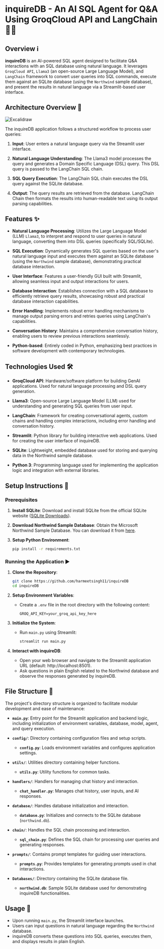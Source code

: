 # inquireDB - An AI SQL Agent for Q&A Using GroqCloud API and LangChain 👩‍💻

## Overview ℹ️

**inquireDB** is an AI-powered SQL agent designed to facilitate Q&A interactions with an SQL database using natural language. It leverages `GroqCloud API`, `Llama3` (an open-source Large Language Model), and `LangChain` framework to convert user queries into SQL commands, execute them against an SQLite database (using the `Northwind` sample database), and present the results in natural language via a Streamlit-based user interface.

## Architecture Overview 📍

![Excalidraw](https://github.com/harmeetsingh11/inquireDB/assets/130365071/e47f0941-fb7c-4fbd-ac5c-561fcadb12d4)

The inquireDB application follows a structured workflow to process user queries:

1. **Input**: User enters a natural language query via the Streamlit user interface.

2. **Natural Language Understanding**: The Llama3 model processes the query and generates a Domain Specific Language (DSL) query. This DSL query is passed to the LangChain SQL chain.

3. **SQL Query Execution**: The LangChain SQL chain executes the DSL query against the SQLite database.

4. **Output**: The query results are retrieved from the database. LangChain Chain then formats the results into human-readable text using its output parsing capabilities.

## Features ✨

- **Natural Language Processing**: Utilizes the Large Language Model (LLM) `Llama3`, to interpret and respond to user queries in natural language, converting them into DSL queries (specifically SQL/SQLite).

- **SQL Execution**: Dynamically generates SQL queries based on the user's natural language input and executes them against an SQLite database (using the `Northwind` sample database), demonstrating practical database interaction.

- **User Interface**: Features a user-friendly GUI built with Streamlit, allowing seamless input and output interactions for users.

- **Database Interaction**: Establishes connection with a SQL database to efficiently retrieve query results, showcasing robust and practical database interaction capabilities.

- **Error Handling**: Implements robust error handling mechanisms to manage output parsing errors and retries queries using LangChain's capabilities.

- **Conversation History**: Maintains a comprehensive conversation history, enabling users to review previous interactions seamlessly.

- **Python-based**: Entirely coded in Python, emphasizing best practices in software development with contemporary technologies.


## Technologies Used 🛠️

- **GroqCloud API**: Hardware/software platform for building GenAI applications. Used for natural language processing and DSL query generation.

- **Llama3**: Open-source Large Language Model (LLM) used for understanding and generating SQL queries from user input.

- **LangChain**: Framework for creating conversational agents, custom chains and handling complex interactions, including error handling and conversation history.

- **Streamlit**: Python library for building interactive web applications. Used for creating the user interface of inquireDB.

- **SQLite**: Lightweight, embedded database used for storing and querying data in the Northwind sample database.

- **Python 3**: Programming language used for implementing the application logic and integration with external libraries.

## Setup Instructions 🚀

### Prerequisites

1. **Install SQLite**: Download and install SQLite from the official SQLite website ([SQLite Downloads](https://sqlite.org/download.html)).

2. **Download Northwind Sample Database**: Obtain the Microsoft Northwind Sample Database. You can download it from [here](https://github.com/jpwhite3/northwind-SQLite3).

3. **Setup Python Environment**:
   ```bash
   pip install -r requirements.txt
   ```

### Running the Application ▶️

1. **Clone the Repository**:
   ```bash
   git clone https://github.com/harmeetsingh11/inquireDB
   cd inquireDB
   ```

2. **Setup Environment Variables**:
   - Create a `.env` file in the root directory with the following content:
     ```plaintext
     GROQ_API_KEY=your_groq_api_key_here
     ```

3. **Initialize the System**:
   - Run `main.py` using Streamlit:
     ```bash
     streamlit run main.py
     ```

4. **Interact with inquireDB**:
   - Open your web browser and navigate to the Streamlit application URL (default: http://localhost:8501).
   - Ask questions in plain English related to the Northwind database and observe the responses generated by inquireDB.


## File Structure 📁

The project's directory structure is organized to facilitate modular development and ease of maintenance:

- **`main.py`**: Entry point for the Streamlit application and backend logic, including initialization of environment variables, database, model, agent, and query execution.

- **`config/`**: Directory containing configuration files and setup scripts.
  - **`config.py`**: Loads environment variables and configures application settings.

- **`utils/`**: Utilities directory containing helper functions.
  - **`utils.py`**: Utility functions for common tasks.

- **`handlers/`**: Handlers for managing chat history and interaction.
  - **`chat_handler.py`**: Manages chat history, user inputs, and AI responses.

- **`database/`**: Handles database initialization and interaction.
  - **`database.py`**: Initializes and connects to the SQLite database (`northwind.db`).

- **`chain/`**: Handles the SQL chain processing and interaction.
  - **`sql_chain.py`**: Defines the SQL chain for processing user queries and generating responses.

- **`prompts/`**: Contains prompt templates for guiding user interactions.
  - **`prompts.py`**: Provides templates for generating prompts used in chat interactions.

- **`Databases/`**: Directory containing the SQLite database file.
  - **`northwind.db`**: Sample SQLite database used for demonstrating inquireDB functionalities.

## Usage 📘

- Upon running `main.py`, the Streamlit interface launches.
- Users can input questions in natural language regarding the `Northwind` database.
- inquireDB converts these questions into SQL queries, executes them, and displays results in plain English.
